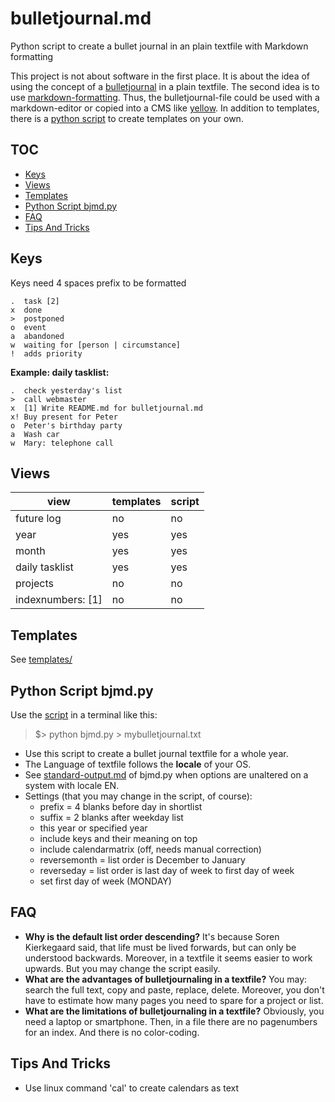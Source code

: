 # bulletjournal.md
Python script to create a bullet journal in an plain textfile with Markdown formatting

This project is not about software in the first place. It is about the idea of using the concept of a [bulletjournal](http://bulletjournal.com/) in a plain textfile. The second idea is to use [markdown-formatting](https://daringfireball.net/projects/markdown/). Thus, the bulletjournal-file could be used with a markdown-editor or copied into a CMS like [yellow](https://github.com/datenstrom/yellow). In addition to templates, there is a [python script](#python-script-bjmdpy) to create templates on your own.

## TOC
* [Keys](#keys)
* [Views](#views)
* [Templates](#templates)
* [Python Script bjmd.py](#python-script-bjmdpy)
* [FAQ](#faq)
* [Tips And Tricks](#tipps-and-tricks)


## Keys

Keys need 4 spaces prefix to be formatted

    .  task [2]
    x  done
    >  postponed
    o  event
    a  abandoned
    w  waiting for [person | circumstance]
    !  adds priority

**Example: daily tasklist:**

    .  check yesterday's list
    >  call webmaster
    x  [1] Write README.md for bulletjournal.md
    x! Buy present for Peter
    o  Peter's birthday party
    a  Wash car
    w  Mary: telephone call


## Views

view    |  templates  |  script
--------|-------------|----------
future log  | no  |  no
year   |  yes  | yes
month  | yes   | yes
daily tasklist   | yes   | yes
projects    | no   | no
indexnumbers: [1]    | no  | no


## Templates

See [templates/](templates)


## Python Script bjmd.py

Use the [script](scripts) in a terminal like this:

> $> python bjmd.py > mybulletjournal.txt

* Use this script to create a bullet journal textfile for a whole year.
* The Language of textfile follows the **locale** of your OS.
* See [standard-output.md](https://github.com/fulgor/bulletjournal.md/blob/master/scripts/standard-output.md) of bjmd.py when options are unaltered on a system with locale EN.
* Settings (that you may change in the script, of course):
  * prefix = 4 blanks before day in shortlist
  * suffix = 2 blanks after weekday list
  * this year or specified year
  * include keys and their meaning on top 
  * include calendarmatrix (off, needs manual correction)
  * reversemonth = list order is December to January
  * reverseday = list order is last day of week to first day of week
  * set first day of week (MONDAY)

## FAQ

* **Why is the default list order descending?** It's because Soren Kierkegaard said, that life must be lived forwards, but can only be understood backwards. Moreover, in a textfile it seems easier to work upwards. But you may change the script easily.
* **What are the advantages of bulletjournaling in a textfile?** You may: search the full text, copy and paste, replace, delete. Moreover, you don't have to estimate how many pages you need to spare for a project or list.
* **What are the limitations of bulletjournaling in a textfile?** Obviously, you need a laptop or smartphone. Then, in a file there are no pagenumbers for an index. And there is no color-coding.


## Tips And Tricks
* Use linux command 'cal' to create calendars as text
